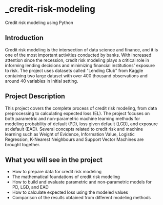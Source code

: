 # _credit-risk-modeling
Credit risk modeling using Python

## Introduction

Credit risk modeling is the intersection of data science and finance, and it is one of the most important activities conducted by banks. With increased attention since the recession, credit risk modeling plays a critical role in informing lending decisions and minimizing financial institutions' exposure to risk. The project uses datasets called "Lending Club" from Kaggle containing two large dataset with over 400 thousand observations and around 40 variables in initial setting.

## Project Description
This project covers the complete process of credit risk modeling, from data preprocessing to calculating expected loss (EL). The project focuses on both parametric and non-parametric machine learning methods for modeling probability of default (PD), loss given default (LGD), and exposure at default (EAD). Several concepts related to credit risk and machine learning such as Weight of Evidence, Information Value, Logistic Regression, K-Nearest Neighbours and Support Vector Machines are brought together. 



## What you will see in the project
- How to prepare data for credit risk modeling
- The mathematical foundations of credit risk modeling
- How to build and evaluate parametric and non-parametric models for PD, LGD, and EAD
- How to calculate expected loss using the modeled values
- Comparison of the results obtained from different modeling methods